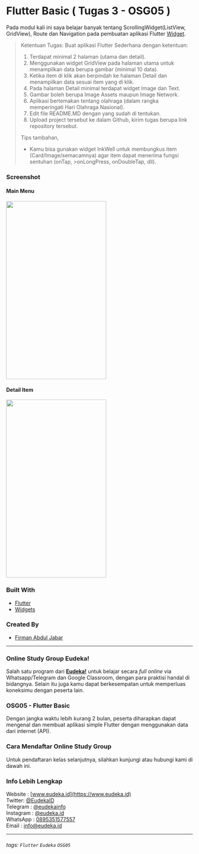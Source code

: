 # Flutter Basic ( Tugas 3 - OSG05 )

Pada modul kali ini saya belajar banyak tentang ScrollingWidget(ListView, GridView), Route dan Navigation pada pembuatan aplikasi Flutter [Widget](https://flutter.dev/docs/development/ui/widgets).

>Ketentuan Tugas:
>Buat aplikasi Flutter Sederhana dengan ketentuan:
>
>1. Terdapat minimal 2 halaman (utama dan detail).
>2. Menggunakan widget GridView pada halaman utama untuk menampilkan data berupa gambar (minimal 10 data).
>3. Ketika item di klik akan berpindah ke halaman Detail dan menampilkan data sesuai item yang di klik.
>4. Pada halaman Detail minimal terdapat widget Image dan Text.
>5. Gambar boleh berupa Image Assets maupun Image Network.
>6. Aplikasi bertemakan tentang olahraga (dalam rangka memperingati Hari Olahraga Nasional).
>4. Edit file README.MD dengan yang sudah di tentukan.
>5. Upload project tersebut ke dalam Github, kirim tugas berupa link repository tersebut.
>
>Tips tambahan,
>- Kamu bisa gunakan widget InkWell untuk membungkus item (Card/Image/semacamnya) agar item dapat menerima fungsi sentuhan (onTap, >onLongPress, onDoubleTap, dll).

### Screenshot

#### Main Menu
<img src="https://pbs.twimg.com/media/EEaIpHtUYAEtlAJ?format=jpg&name=large" width="270" height="480" />

#### Detail Item
<img src="https://pbs.twimg.com/media/EEaIpHtU4AEp4V7?format=jpg&name=large" width="270" height="480" />

### Built With
- [Flutter](https://flutter.dev)
- [Widgets](https://flutter.dev/docs/development/ui/widgets)

### Created By
- [Firman Abdul Jabar](https://firmanjabar.github.io)

---

### Online Study Group Eudeka!
Salah satu program dari [**Eudeka!**](https://www.eudeka.id) untuk belajar secara _full online_ via Whatsapp/Telegram dan Google Classroom, dengan para praktisi handal di bidangnya. Selain itu juga kamu dapat berkesempatan untuk memperluas koneksimu dengan peserta lain.

### OSG05 - Flutter Basic
Dengan jangka waktu lebih kurang 2 bulan, peserta diharapkan dapat mengenal dan membuat aplikasi simple Flutter dengan menggunakan data dari internet (API).

### Cara Mendaftar Online Study Group
Untuk pendaftaran kelas selanjutnya, silahkan kunjungi atau hubungi kami di dawah ini.

### Info Lebih Lengkap
Website : [www.eudeka.id](https://www.eudeka.id)  
Twitter: [@EudekaID](https://twitter.com/EudekaID)  
Telegram : [@eudekainfo](https://t.me/eudekainfo)  
Instagram : [@eudeka.id](https://instagram.com/eudeka.id)  
WhatsApp : [0895351577557](https://wa.me/62895351577557)  
Email : [info@eudeka.id](mailto:info@eudeka.id)  

---

###### tags: `Flutter` `Eudeka` `OSG05`
